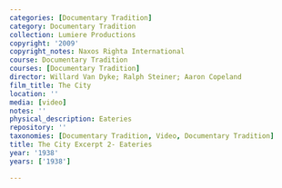 ```yaml
---
categories: [Documentary Tradition]
category: Documentary Tradition
collection: Lumiere Productions
copyright: '2009'
copyright_notes: Naxos Righta International
course: Documentary Tradition
courses: [Documentary Tradition]
director: Willard Van Dyke; Ralph Steiner; Aaron Copeland
film_title: The City
location: ''
media: [video]
notes: ''
physical_description: Eateries
repository: ''
taxonomies: [Documentary Tradition, Video, Documentary Tradition]
title: The City Excerpt 2- Eateries
year: '1938'
years: ['1938']

---
```


